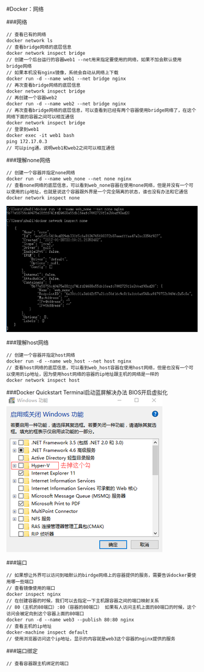 #Docker：网络

###网络
```
// 查看已有的网络
docker network ls
// 查看bridge网络的底层信息
docker network inspect bridge
// 创建一个后台运行的容器web1 --net用来指定要使用的网络，如果不加会默认使用bridge网络
// 如果本机没有nginx镜像，系统会自动从网络上下载
docker run -d --name web1 --net bridge nginx
// 再次查看bridge网络的底层信息
docker network inspect bridge
// 再创建一个容器web2
docker run -d --name web2 --net bridge nginx
// 再次查看bridge网络的底层信息，可以查看到已经有两个容器使用bridge网络了，在这个网络下面的容器之间可以相互通信
docker network inspect bridge
// 登录到web1
docker exec -it web1 bash
ping 172.17.0.3
// 可以ping通，说明web1和web2之间可以相互通信
```

###理解none网络
```
// 创建一个容器并指定none网络
docker run -d --name web_none --net none nginx
// 查看none网络的底层信息，可以看到web_none容器在使用none网络，但是并没有一个可以使用的ip地址，也就是说这个容器跟外界是一个完全隔离的状态，谁也没有办法和它通信
docker network inspect none
```
![](image/screenshot_1485704053236.png)

###理解host网络
```
// 创建一个容器并指定host网络
docker run -d --name web_host --net host nginx
// 查看host网络的底层信息，可以看到web_host容器在使用host网络，但是也没有一个可以使用的ip地址，因为使用host网络的容器的ip地址跟主机的网络是一样的
docker network inspect host
```

###Docker Quickstart Terminal启动蓝屏解决办法
BIOS开启虚拟化
![](image/screenshot_1485783059483.png)

###端口
```
// 如果想让外界可以访问到咱默认的birdge网络上的容器提供的服务，需要告诉docker要使用哪一些端口
// 查看镜像使用的端口
docker inspect nginx
// 在创建容器的时候，我们可以去指定一下主机跟容器之间的端口映射关系 
// 80（主机的80端口）:80（容器的80端口） 如果有人访问主机上面的80端口的时候，这个访问会被定向到这个容器上面的80端口
docker run -d --name web3 --publish 80:80 nginx
// 查看主机的ip地址
docker-machine inspect default
// 使用浏览器访问这个ip地址，显示的内容就是web3这个容器的nginx提供的服务
```

###端口绑定
```
// 查看容器跟主机绑定的端口
```
